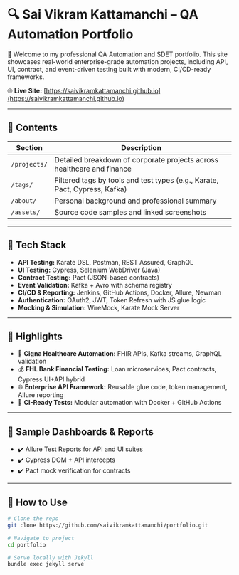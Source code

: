 # 🔍 Sai Vikram Kattamanchi – QA Automation Portfolio

🚀 Welcome to my professional QA Automation and SDET portfolio. This site showcases real-world enterprise-grade automation projects, including API, UI, contract, and event-driven testing built with modern, CI/CD-ready frameworks.

🌐 **Live Site:** [https://saivikramkattamanchi.github.io](https://saivikramkattamanchi.github.io)

---

## 📁 Contents

| Section       | Description                                                                 |
|---------------|-----------------------------------------------------------------------------|
| `/projects/`  | Detailed breakdown of corporate projects across healthcare and finance      |
| `/tags/`      | Filtered tags by tools and test types (e.g., Karate, Pact, Cypress, Kafka) |
| `/about/`     | Personal background and professional summary                                |
| `/assets/`    | Source code samples and linked screenshots                                  |

---

## 🧰 Tech Stack

- **API Testing:** Karate DSL, Postman, REST Assured, GraphQL
- **UI Testing:** Cypress, Selenium WebDriver (Java)
- **Contract Testing:** Pact (JSON-based contracts)
- **Event Validation:** Kafka + Avro with schema registry
- **CI/CD & Reporting:** Jenkins, GitHub Actions, Docker, Allure, Newman
- **Authentication:** OAuth2, JWT, Token Refresh with JS glue logic
- **Mocking & Simulation:** WireMock, Karate Mock Server

---

## 🚀 Highlights

- 🏥 **Cigna Healthcare Automation:** FHIR APIs, Kafka streams, GraphQL validation  
- 💰 **FHL Bank Financial Testing:** Loan microservices, Pact contracts, Cypress UI+API hybrid  
- 🌐 **Enterprise API Framework:** Reusable glue code, token management, Allure reporting  
- 🧪 **CI-Ready Tests:** Modular automation with Docker + GitHub Actions  

---

## 📸 Sample Dashboards & Reports

- ✔️ Allure Test Reports for API and UI suites  
- ✔️ Cypress DOM + API intercepts  
- ✔️ Pact mock verification for contracts  

---

## 📌 How to Use

```bash
# Clone the repo
git clone https://github.com/saivikramkattamanchi/portfolio.git

# Navigate to project
cd portfolio

# Serve locally with Jekyll
bundle exec jekyll serve

